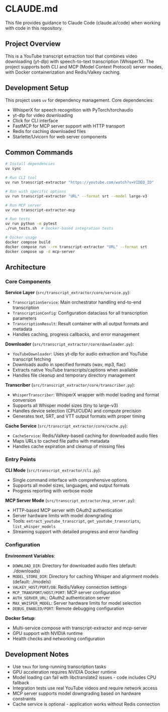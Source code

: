 # CLAUDE.md

This file provides guidance to Claude Code (claude.ai/code) when working with code in this repository.

## Project Overview

This is a YouTube transcript extraction tool that combines video downloading (yt-dlp) with speech-to-text transcription (WhisperX). The project supports both CLI and MCP (Model Context Protocol) server modes, with Docker containerization and Redis/Valkey caching.

## Development Setup

This project uses `uv` for dependency management. Core dependencies:
- WhisperX for speech recognition with PyTorch/torchaudio
- yt-dlp for video downloading  
- Click for CLI interface
- FastMCP for MCP server support with HTTP transport
- Redis for caching downloaded files
- Starlette/Uvicorn for web server components

## Common Commands

```bash
# Install dependencies
uv sync

# Run CLI tool
uv run transcript-extractor "https://youtube.com/watch?v=VIDEO_ID"

# Run with specific options
uv run transcript-extractor "URL" --format srt --model large-v3

# Run MCP server
uv run transcript-extractor-mcp

# Run tests
uv run python -m pytest
./run_tests.sh  # Docker-based integration tests

# Docker usage
docker compose build
docker compose run --rm transcript-extractor "URL" --format srt
docker compose up -d mcp-server
```

## Architecture

### Core Components

**Service Layer** (`src/transcript_extractor/core/service.py`):
- `TranscriptionService`: Main orchestrator handling end-to-end transcription
- `TranscriptionConfig`: Configuration dataclass for all transcription parameters
- `TranscriptionResult`: Result container with all output formats and metadata
- Handles caching, progress callbacks, and error management

**Downloader** (`src/transcript_extractor/core/downloader.py`):
- `YouTubeDownloader`: Uses yt-dlp for audio extraction and YouTube transcript fetching
- Downloads audio in specified formats (wav, mp3, flac)
- Extracts native YouTube transcripts/captions when available
- Handles file cleanup and temporary directory management

**Transcriber** (`src/transcript_extractor/core/transcriber.py`):
- `WhisperTranscriber`: WhisperX wrapper with model loading and format conversion
- Supports all Whisper model sizes (tiny to large-v3)
- Handles device selection (CPU/CUDA) and compute precision
- Generates text, SRT, and VTT output formats with proper timing

**Cache Service** (`src/transcript_extractor/core/cache.py`):
- `CacheService`: Redis/Valkey-based caching for downloaded audio files
- Maps URLs to cached file paths with metadata
- Handles cache expiration and cleanup of missing files

### Entry Points

**CLI Mode** (`src/transcript_extractor/cli.py`):
- Single command interface with comprehensive options
- Supports all model sizes, languages, and output formats
- Progress reporting with verbose mode

**MCP Server Mode** (`src/transcript_extractor/mcp_server.py`):
- HTTP-based MCP server with OAuth2 authentication
- Server hardware limits with model downgrading
- Tools: `extract_youtube_transcript`, `get_youtube_transcripts`, `list_whisper_models`
- Streaming support with detailed progress and error handling

### Configuration

**Environment Variables**:
- `DOWNLOAD_DIR`: Directory for downloaded audio files (default: ./downloads)
- `MODEL_STORE_DIR`: Directory for caching Whisper and alignment models (default: ./models)
- `VALKEY_HOST/PORT/DB`: Redis/Valkey connection settings
- `MCP_TRANSPORT/HOST/PORT`: MCP server configuration
- `AUTH_SERVER_URL`: OAuth2 authentication server
- `MAX_WHISPER_MODEL`: Server hardware limits for model selection
- `DEBUG_ENABLED/PORT`: Remote debugging configuration

**Docker Setup**:
- Multi-service compose with transcript-extractor and mcp-server
- GPU support with NVIDIA runtime
- Health checks and networking configuration

## Development Notes

- Use `tmux` for long-running transcription tasks
- GPU acceleration requires NVIDIA Docker runtime
- Model loading can fail with libctranslate2 issues - code includes CPU fallback
- Integration tests use real YouTube videos and require network access
- MCP server supports model downgrading based on hardware constraints
- Cache service is optional - application works without Redis connection